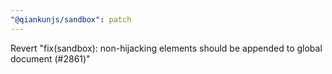 ```yaml
---
"@qiankunjs/sandbox": patch
---
```


Revert "fix(sandbox): non-hijacking elements should be appended to global document (#2861)"
